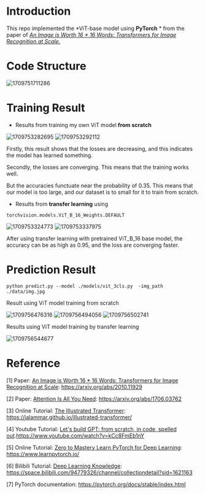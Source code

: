 
# Introduction

This repo implemented the *ViT-base model using **PyTorch** * from the paper of *[An Image is Worth 16 * 16 Words: Transformers for Image Recognition at Scale.](https://arxiv.org/abs/2010.11929)*

# Code Structure


![1709751711286](image/README/1709751711286.png)


# Training Result

* Results from training my own ViT model **from scratch**

![1709753282695](image/README/1709753282695.png)        ![1709753292112](image/README/1709753292112.png)

Firstly, this result shows that the losses are decreasing, and this indicates the model has learned something.

Secondly, the losses are converging. This means that the training works well.

But the accuracies functuate near the probability of 0.35. This means that our model is too large, and our dataset is to small for it to train from scratch.


* Results from  **transfer learning** using

```
torchvision.models.ViT_B_16_Weights.DEFAULT
```

![1709753324773](image/README/1709753324773.png)         ![1709753337975](image/README/1709753337975.png)

After using transfer learning with pretrained ViT_B_16 base model, the accuracy can be as high as 0.95, and the loss are converging faster.

# Prediction Result

```
python predict.py --model ./models/vit_3cls.py  -img_path ./data/img.jpg
```

Result using ViT model training from scratch

![1709756476316](image/README/1709756476316.png)    ![1709756494056](image/README/1709756494056.png)   ![1709756502741](image/README/1709756502741.png)

Results using ViT model training by transfer learning

![1709756544677](image/README/1709756544677.png)  



# Reference

[1]	Paper: [An Image is Worth 16 * 16 Words: Transformers for Image Recognition at Scale](https://arxiv.org/abs/2010.11929): https://arxiv.org/abs/2010.11929

[2]    Paper: [Attention Is All You Need](https://arxiv.org/abs/1706.03762): https://arxiv.org/abs/1706.03762

[3]	Online Tutorial: [The IIlustrated Transformer](https://jalammar.github.io/illustrated-transformer/): https://jalammar.github.io/illustrated-transformer/

[4]	Youtube Tutorial: [Let&#39;s build GPT: from scratch, in code, spelled out](https://www.youtube.com/watch?v=kCc8FmEb1nY).https://www.youtube.com/watch?v=kCc8FmEb1nY

[5]    Online Tutorial:  [Zero to Mastery Learn PyTorch for Deep Learning](https://www.learnpytorch.io/): https://www.learnpytorch.io/

[6]	Bilibili Tutorial: [Deep Learning Knowledge](https://space.bilibili.com/94779326/channel/collectiondetail?sid=1621163): https://space.bilibili.com/94779326/channel/collectiondetail?sid=1621163

[7]	PyTorch documentation: https://pytorch.org/docs/stable/index.html
